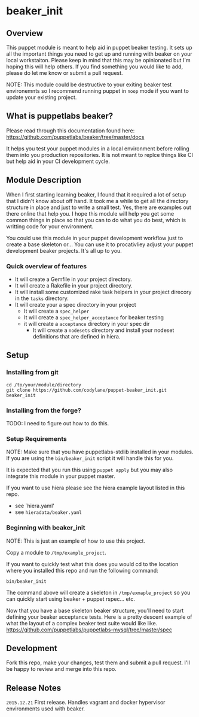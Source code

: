 # beaker_init

## Overview

This puppet module is meant to help aid in puppet beaker testing.  It sets up
all the important things you need to get up and running with beaker on
your local workstaiton.  Please keep in mind that this may be
opinionated but I'm hoping this will help others.  If you find something
you would like to add, please do let me know or submit a pull request.

NOTE: This module could be destructive to your exiting beaker test
environemnts so I recommend running puppet in `noop` mode if you want to
update your existing project.

## What is puppetlabs beaker?
Please read through this documentation found here:
https://github.com/puppetlabs/beaker/tree/master/docs

It helps you test your puppet modules in a local environment before
rolling them into you production repositories.  It is not meant to
replce things like CI but help aid in your CI development cycle.

## Module Description

When I first starting learning beaker, I found that it required a lot of
setup that I didn't know about off hand.  It took me a while to get all
the directory structure in place and just to write a small test.  Yes,
there are examples out there online that help you.  I hope this module
will help you get some common things in place so that you can to do what you
do best, which is writting code for your environment.

You could use this module in your puppet development workflow just to
create a base skeleton or... You can use it to procativliey adjust your
puppet development beaker projects. It's all up to you.

### Quick overview of features
* It will create a Gemfile in your project directory.
* It will create a Rakefile in your project directory.
* It will install some customized rake task helpers in your project
  direcory in the `tasks` directory.
* It will create your a spec directory in your project
  * It will create a `spec_helper`
  * It will create a `spec_helper_acceptance` for beaker testing
  * it will create a `acceptance` directory in your spec dir
    * It will create a `nodesets` directory and install your nodeset
      definitions that are defined in hiera.

## Setup
### Installing from git

```
cd /to/your/module/directory
git clone https://github.com/codylane/puppet-beaker_init.git beaker_init
```

### Installing from the forge?
TODO: I need to figure out how to do this.

### Setup Requirements

NOTE: Make sure that you have puppetlabs-stdlib installed in your
modules.  If you are using the `bin/beaker_init` script it will handle
this for you.

It is expected that you run this using `puppet apply` but you may also
integrate this module in your puppet master.


If you want to use hiera please see the hiera example layout listed in
this repo.
  * see `hiera.yaml'
  * see `hieradata/beaker.yaml`

### Beginning with beaker_init

NOTE: This is just an example of how to use this project.

Copy a module to `/tmp/example_project`.

If you want to quickly test what this does you would cd to the location
where you installed this repo and run the following command:
```
bin/beaker_init
```

The command above will create a skeleton in `/tmp/exmaple_project` so you can
quickly start using beaker + puppet rspec... etc.

Now that you have a base skeleton beaker structure, you'll need to start
defining your beaker acceptance tests. Here is a pretty descent example
of what the layout of a complex beaker test suite would like like.
https://github.com/puppetlabs/puppetlabs-mysql/tree/master/spec

## Development

Fork this repo, make your changes, test them and submit a pull request.
I'll be happy to review and merge into this repo.

## Release Notes

`2015.12.21`
First release.  Handles vagrant and docker hypervisor environments used
with beaker.
